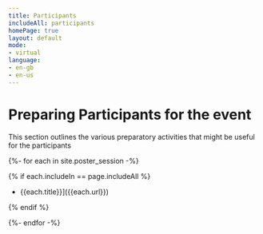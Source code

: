 ```yaml
---
title: Participants
includeAll: participants
homePage: true
layout: default
mode:
- virtual
language:
- en-gb
- en-us
---
```

# Preparing Participants for the event

This section outlines the various preparatory activities that might be useful for the participants

{%- for each in site.poster_session -%}

{% if each.includeIn == page.includeAll %}

* {{each.title}}]({{each.url}})

{% endif %}

{%- endfor -%}